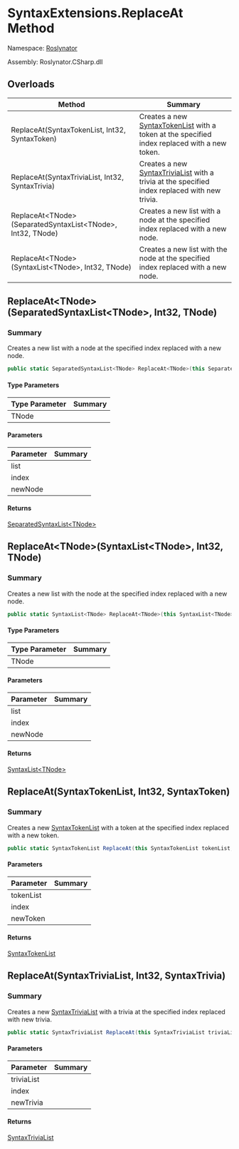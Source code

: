 # SyntaxExtensions\.ReplaceAt Method

Namespace: [Roslynator](../../README.md)

Assembly: Roslynator\.CSharp\.dll

## Overloads

| Method | Summary |
| ------ | ------- |
| ReplaceAt\(SyntaxTokenList, Int32, SyntaxToken\) | Creates a new [SyntaxTokenList](https://docs.microsoft.com/en-us/dotnet/api/microsoft.codeanalysis.syntaxtokenlist) with a token at the specified index replaced with a new token\. |
| ReplaceAt\(SyntaxTriviaList, Int32, SyntaxTrivia\) | Creates a new [SyntaxTriviaList](https://docs.microsoft.com/en-us/dotnet/api/microsoft.codeanalysis.syntaxtrivialist) with a trivia at the specified index replaced with new trivia\. |
| ReplaceAt\<TNode>\(SeparatedSyntaxList\<TNode>, Int32, TNode\) | Creates a new list with a node at the specified index replaced with a new node\. |
| ReplaceAt\<TNode>\(SyntaxList\<TNode>, Int32, TNode\) | Creates a new list with the node at the specified index replaced with a new node\. |

## ReplaceAt\<TNode>\(SeparatedSyntaxList\<TNode>, Int32, TNode\)

### Summary

Creates a new list with a node at the specified index replaced with a new node\.

```csharp
public static SeparatedSyntaxList<TNode> ReplaceAt<TNode>(this SeparatedSyntaxList<TNode> list, int index, TNode newNode) where TNode : SyntaxNode
```

#### Type Parameters

| Type Parameter | Summary |
| -------------- | ------- |
| TNode | |

#### Parameters

| Parameter | Summary |
| --------- | ------- |
| list | |
| index | |
| newNode | |

#### Returns

[SeparatedSyntaxList\<TNode>](https://docs.microsoft.com/en-us/dotnet/api/microsoft.codeanalysis.separatedsyntaxlist-1)


## ReplaceAt\<TNode>\(SyntaxList\<TNode>, Int32, TNode\)

### Summary

Creates a new list with the node at the specified index replaced with a new node\.

```csharp
public static SyntaxList<TNode> ReplaceAt<TNode>(this SyntaxList<TNode> list, int index, TNode newNode) where TNode : SyntaxNode
```

#### Type Parameters

| Type Parameter | Summary |
| -------------- | ------- |
| TNode | |

#### Parameters

| Parameter | Summary |
| --------- | ------- |
| list | |
| index | |
| newNode | |

#### Returns

[SyntaxList\<TNode>](https://docs.microsoft.com/en-us/dotnet/api/microsoft.codeanalysis.syntaxlist-1)


## ReplaceAt\(SyntaxTokenList, Int32, SyntaxToken\)

### Summary

Creates a new [SyntaxTokenList](https://docs.microsoft.com/en-us/dotnet/api/microsoft.codeanalysis.syntaxtokenlist) with a token at the specified index replaced with a new token\.

```csharp
public static SyntaxTokenList ReplaceAt(this SyntaxTokenList tokenList, int index, SyntaxToken newToken)
```

#### Parameters

| Parameter | Summary |
| --------- | ------- |
| tokenList | |
| index | |
| newToken | |

#### Returns

[SyntaxTokenList](https://docs.microsoft.com/en-us/dotnet/api/microsoft.codeanalysis.syntaxtokenlist)


## ReplaceAt\(SyntaxTriviaList, Int32, SyntaxTrivia\)

### Summary

Creates a new [SyntaxTriviaList](https://docs.microsoft.com/en-us/dotnet/api/microsoft.codeanalysis.syntaxtrivialist) with a trivia at the specified index replaced with new trivia\.

```csharp
public static SyntaxTriviaList ReplaceAt(this SyntaxTriviaList triviaList, int index, SyntaxTrivia newTrivia)
```

#### Parameters

| Parameter | Summary |
| --------- | ------- |
| triviaList | |
| index | |
| newTrivia | |

#### Returns

[SyntaxTriviaList](https://docs.microsoft.com/en-us/dotnet/api/microsoft.codeanalysis.syntaxtrivialist)


